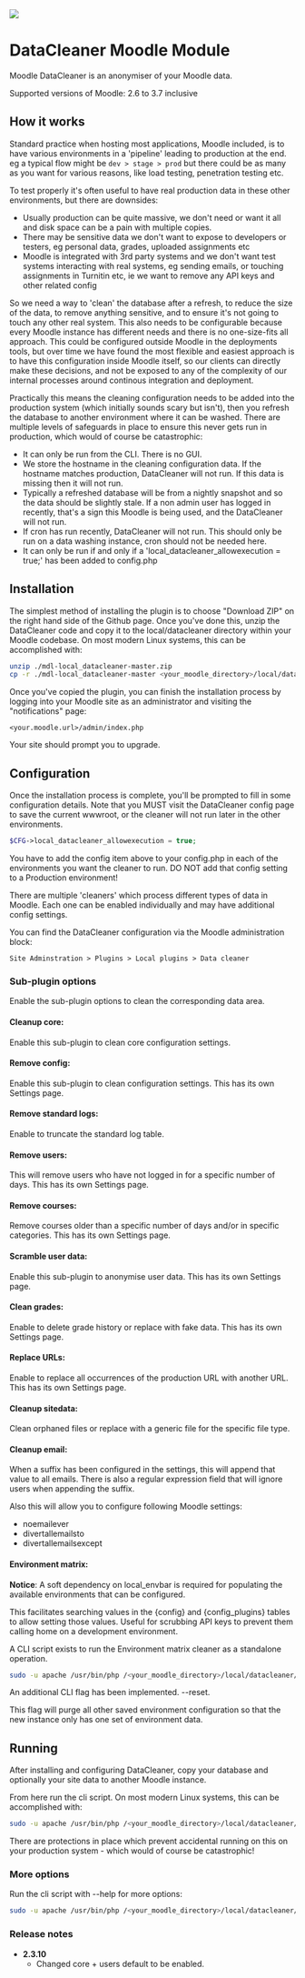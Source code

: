 <a href="https://travis-ci.org/catalyst/moodle-local_datacleaner">
<img src="https://travis-ci.org/catalyst/moodle-local_datacleaner.svg?branch=master">
</a>

# DataCleaner Moodle Module

Moodle DataCleaner is an anonymiser of your Moodle data.

Supported versions of Moodle: 2.6 to 3.7 inclusive

## How it works

Standard practice when hosting most applications, Moodle included, is to have
various environments in a 'pipeline' leading to production at the end. eg a
typical flow might be `dev > stage > prod` but there could be as many as
you want for various reasons, like load testing, penetration testing etc.

To test properly it's often useful to have real production data in these other
environments, but there are downsides:

* Usually production can be quite massive, we don't need or want it all and
  disk space can be a pain with multiple copies.
* There may be sensitive data we don't want to expose to developers or
  testers, eg personal data, grades, uploaded assignments etc
* Moodle is integrated with 3rd party systems and we don't want test systems
  interacting with real systems, eg sending emails, or touching assignments in
  Turnitin etc, ie we want to remove any API keys and other related config

So we need a way to 'clean' the database after a refresh, to reduce the size of
the data, to remove anything sensitive, and to ensure it's not going to touch
any other real system. This also needs to be configurable because every Moodle
instance has different needs and there is no one-size-fits all approach. This
could be configured outside Moodle in the deployments tools, but over time we
have found the most flexible and easiest approach is to have this configuration
inside Moodle itself, so our clients can directly make these decisions, and not
be exposed to any of the complexity of our internal processes around continous
integration and deployment.

Practically this means the cleaning configuration needs to be added into the
production system (which initially sounds scary but isn't), then you refresh
the database to another environment where it can be washed. There are multiple
levels of safeguards in place to ensure this never gets run in production,
which would of course be catastrophic:

* It can only be run from the CLI. There is no GUI.
* We store the hostname in the cleaning configuration data. If the hostname
  matches production, DataCleaner will not run. If this data is missing then
  it will not run.
* Typically a refreshed database will be from a nightly snapshot and so the
  data should be slightly stale. If a non admin user has logged in recently,
  that's a sign this Moodle is being used, and the DataCleaner will not run.
* If cron has run recently, DataCleaner will not run. This should only be run
  on a data washing instance, cron should not be needed here.
* It can only be run if and only if a 'local_datacleaner_allowexecution = true;'
  has been added to config.php

## Installation

The simplest method of installing the plugin is to choose "Download ZIP" on the
right hand side of the Github page. Once you've done this, unzip the
DataCleaner code and copy it to the local/datacleaner directory within your
Moodle codebase. On most modern Linux systems, this can be accomplished with:

```sh
unzip ./mdl-local_datacleaner-master.zip
cp -r ./mdl-local_datacleaner-master <your_moodle_directory>/local/datacleaner
```

Once you've copied the plugin, you can finish the installation process by
logging into your Moodle site as an administrator and visiting the
"notifications" page:

`<your.moodle.url>/admin/index.php`

Your site should prompt you to upgrade.

## Configuration

Once the installation process is complete, you'll be prompted to fill in some
configuration details. Note that you MUST visit the DataCleaner config page to
save the current wwwroot, or the cleaner will not run later in the other
environments.

```php
$CFG->local_datacleaner_allowexecution = true;
```

You have to add the config item above to your config.php in each of the environments you
want the cleaner to run. DO NOT add that config setting to a Production environment!

There are multiple 'cleaners' which process different types of data in Moodle.
Each one can be enabled individually and may have additional config settings.

You can find the DataCleaner configuration via the Moodle administration block:

`Site Adminstration > Plugins > Local plugins > Data cleaner`

### Sub-plugin options

Enable the sub-plugin options to clean the corresponding data area.

#### Cleanup core:

Enable this sub-plugin to clean core configuration settings.

#### Remove config:

Enable this sub-plugin to clean configuration settings. This has its own Settings page.

#### Remove standard logs:

Enable to truncate the standard log table.

#### Remove users:

This will remove users who have not logged in for a specific number of days. This has its own Settings page.

#### Remove courses:

Remove courses older than a specific number of days and/or in specific categories. This has its own Settings page.

#### Scramble user data:

Enable this sub-plugin to anonymise user data. This has its own Settings page.

#### Clean grades:

Enable to delete grade history or replace with fake data. This has its own Settings page.

#### Replace URLs:

Enable to replace all occurrences of the production URL with another URL. This has its own Settings page.

#### Cleanup sitedata:

Clean orphaned files or replace with a generic file for the specific file type.

#### Cleanup email:

When a suffix has been configured in the settings, this will append that value to all emails.
There is also a regular expression field that will ignore users when appending the suffix.

Also this will allow you to configure following Moodle settings:
 - noemailever
 - divertallemailsto
 - divertallemailsexcept

#### Environment matrix:

**Notice**: A soft dependency on local_envbar is required for populating the available environments that can be configured.

This facilitates searching values in the {config} and {config_plugins} tables to allow setting those values. Useful for scrubbing API keys to prevent them calling home on a development environment.

A CLI script exists to run the Environment matrix cleaner as a standalone operation.

```sh
sudo -u apache /usr/bin/php /<your_moodle_directory>/local/datacleaner/environment_matrix/cli/matrix_replace.php --run
```

An additional CLI flag has been implemented. --reset.

This flag will purge all other saved environment configuration so that the new instance only has one set of environment data.

## Running

After installing and configuring DataCleaner, copy your database and optionally your site data to another Moodle instance.

From here run the cli script. On most modern Linux systems, this can be accomplished with:

```sh
sudo -u apache /usr/bin/php /<your_moodle_directory>/local/datacleaner/cli/clean.php --run
```

There are protections in place which prevent accidental running on this on your production system - which would of course be catastrophic!

### More options

Run the cli script with --help for more options:

```sh
sudo -u apache /usr/bin/php /<your_moodle_directory>/local/datacleaner/cli/clean.php --help
```

### Release notes

* **2.3.10**
    * Changed core + users default to be enabled.